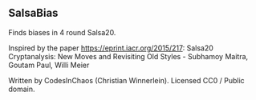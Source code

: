 SalsaBias
---------

Finds biases in 4 round Salsa20.

Inspired by the paper https://eprint.iacr.org/2015/217:
Salsa20 Cryptanalysis: New Moves and Revisiting Old Styles - Subhamoy Maitra, Goutam Paul, Willi Meier

Written by CodesInChaos (Christian Winnerlein). Licensed CC0 / Public domain.